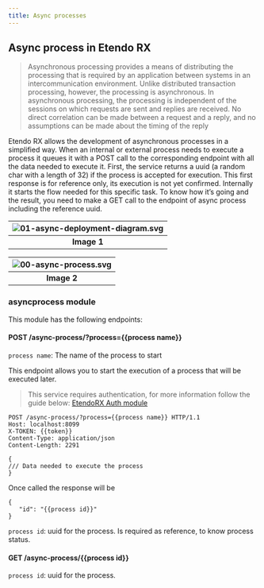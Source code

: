 ```yaml
---
title: Async processes
---
```


## Async process in Etendo RX

> Asynchronous processing provides a means of distributing the processing that is required by an application between systems in an intercommunication environment. Unlike distributed transaction processing, however, the processing is asynchronous.
> In asynchronous processing, the processing is independent of the sessions on which requests are sent and replies are received. No direct correlation can be made between a request and a reply, and no assumptions can be made about the timing of the reply

Etendo RX allows the development of asynchronous processes in a simplified way. When an internal or external process needs to execute a process it queues it with a POST call to the corresponding endpoint with all the data needed to execute it. First, the service returns a uuid (a random char with a length of 32) if the process is accepted for execution. This first response is for reference only, its execution is not yet confirmed.
Internally it starts the flow needed for this specific task. To know how it’s going and the result, you need to make a GET call to the endpoint of async process including the reference uuid.

| ![01-async-deployment-diagram.svg](/docs/legacy/etendorx/01-async-deployment-diagram.svg) |
| :-------------------------------------------------------------------------------------------------------: |
|                                              <b>Image 1</b>                                               |

| ![00-async-process.svg](/docs/legacy/etendorx/00-async-process.svg) |
| :---------------------------------------------------------------------------------: |
|                                   <b>Image 2</b>                                    |

### asyncprocess module

This module has the following endpoints:

#### POST /async-process/?process={{process name}}

`process name`: The name of the process to start

This endpoint allows you to start the execution of a process that will be executed later.

> This service requires authentication, for more information follow the guide below: [EtendoRX Auth module](/docs/legacy/technical-documentation/etendo-environment/platform/rx-auth)

```
POST /async-process/?process={{process name}} HTTP/1.1
Host: localhost:8099
X-TOKEN: {{token}}
Content-Type: application/json
Content-Length: 2291

{
/// Data needed to execute the process
}

```

Once called the response will be

```
{
   "id": "{{process id}}"
}
```

`process id`: uuid for the process. Is required as reference, to know process status.

#### GET /async-process/{{process id}}

`process id`: uuid for the process.

